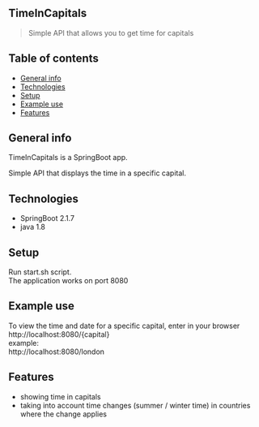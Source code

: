 ## TimeInCapitals

>Simple API that allows you to get time for capitals

## Table of contents
* [General info](#general-info)
* [Technologies](#technologies)
* [Setup](#setup)
* [Example use](#example-use)
* [Features](#features)

## General info
TimeInCapitals is a SpringBoot app.

Simple API that displays the time in a specific capital.

## Technologies
* SpringBoot 2.1.7
* java 1.8

## Setup
Run start.sh script.  
The application works on port 8080
 
## Example use
To view the time and date for a specific capital, enter in your browser  
http://localhost:8080/{capital}  
example:  
http://localhost:8080/london

## Features
* showing time in capitals
* taking into account time changes (summer / winter time) in countries where the change applies
